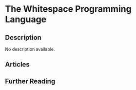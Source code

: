 # The Whitespace Programming Language

## Description

No description available.

## Articles

## Further Reading